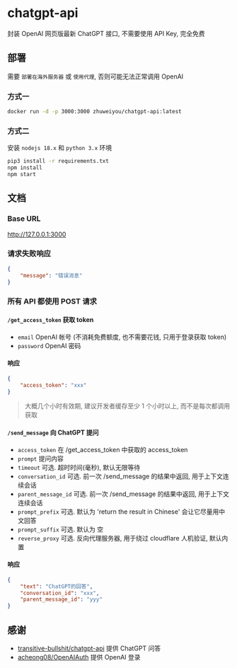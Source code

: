 # chatgpt-api

封装 OpenAI 网页版最新 ChatGPT 接口, 不需要使用 API Key, 完全免费

## 部署

需要 `部署在海外服务器` 或 `使用代理`, 否则可能无法正常调用 OpenAI

### 方式一

```bash
docker run -d -p 3000:3000 zhuweiyou/chatgpt-api:latest
```

### 方式二

安装 `nodejs 18.x` 和 `python 3.x` 环境

```bash
pip3 install -r requirements.txt
npm install
npm start
```

## 文档

### Base URL

<http://127.0.0.1:3000>

### 请求失败响应

```json
{
    "message": "错误消息"
}
```

### 所有 API 都使用 POST 请求

#### `/get_access_token` 获取 token

-   `email` OpenAI 帐号 (不消耗免费额度, 也不需要花钱, 只用于登录获取 token)
-   `password` OpenAI 密码

#### 响应

```json
{
    "access_token": "xxx"
}
```

> 大概几个小时有效期, 建议开发者缓存至少 1 个小时以上, 而不是每次都调用获取

#### `/send_message` 向 ChatGPT 提问

-   `access_token` 在 /get_access_token 中获取的 access_token
-   `prompt` 提问内容
-   `timeout` 可选. 超时时间(毫秒), 默认无限等待
-   `conversation_id` 可选. 前一次 /send_message 的结果中返回, 用于上下文连续会话
-   `parent_message_id` 可选. 前一次 /send_message 的结果中返回, 用于上下文连续会话
-   `prompt_prefix` 可选. 默认为 'return the result in Chinese' 会让它尽量用中文回答
-   `prompt_suffix` 可选. 默认为 空
-   `reverse_proxy` 可选. 反向代理服务器, 用于绕过 cloudflare 人机验证, 默认内置

#### 响应

```json
{
    "text": "ChatGPT的回答",
    "conversation_id": "xxx",
    "parent_message_id": "yyy"
}
```

## 感谢

-   [transitive-bullshit/chatgpt-api](https://github.com/transitive-bullshit/chatgpt-api) 提供 ChatGPT 问答
-   [acheong08/OpenAIAuth](https://github.com/acheong08/OpenAIAuth) 提供 OpenAI 登录
